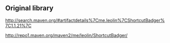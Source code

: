 

## Original library

http://search.maven.org/#artifactdetails%7Cme.leolin%7CShortcutBadger%7C1.1.21%7C

http://repo1.maven.org/maven2/me/leolin/ShortcutBadger/
